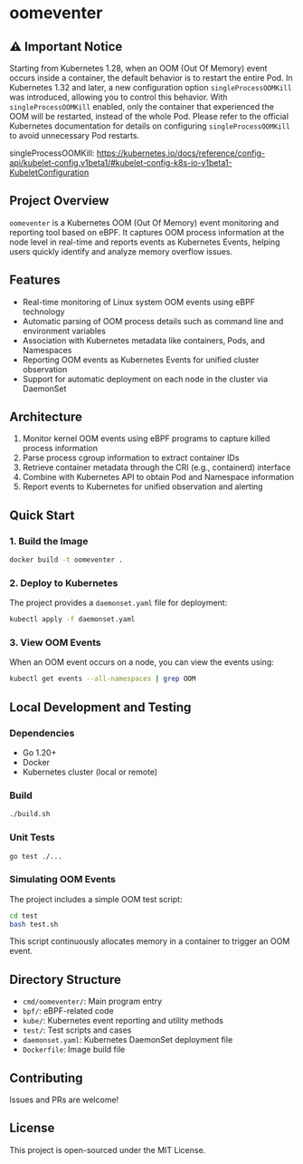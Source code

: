 # oomeventer

## ⚠️ Important Notice

Starting from Kubernetes 1.28, when an OOM (Out Of Memory) event occurs inside a container, the default behavior is to
restart the entire Pod. In Kubernetes 1.32 and later, a new configuration option `singleProcessOOMKill` was introduced,
allowing you to control this behavior. With `singleProcessOOMKill` enabled, only the container that experienced the OOM
will be restarted, instead of the whole Pod. Please refer to the official Kubernetes documentation for details on
configuring `singleProcessOOMKill` to avoid unnecessary Pod restarts.

singleProcessOOMKill: https://kubernetes.io/docs/reference/config-api/kubelet-config.v1beta1/#kubelet-config-k8s-io-v1beta1-KubeletConfiguration

## Project Overview

`oomeventer` is a Kubernetes OOM (Out Of Memory) event monitoring and reporting tool based on eBPF. It captures OOM
process information at the node level in real-time and reports events as Kubernetes Events, helping users quickly
identify and analyze memory overflow issues.

## Features

- Real-time monitoring of Linux system OOM events using eBPF technology
- Automatic parsing of OOM process details such as command line and environment variables
- Association with Kubernetes metadata like containers, Pods, and Namespaces
- Reporting OOM events as Kubernetes Events for unified cluster observation
- Support for automatic deployment on each node in the cluster via DaemonSet

## Architecture

1. Monitor kernel OOM events using eBPF programs to capture killed process information
2. Parse process cgroup information to extract container IDs
3. Retrieve container metadata through the CRI (e.g., containerd) interface
4. Combine with Kubernetes API to obtain Pod and Namespace information
5. Report events to Kubernetes for unified observation and alerting

## Quick Start

### 1. Build the Image

```bash
docker build -t oomeventer .
```

### 2. Deploy to Kubernetes

The project provides a `daemonset.yaml` file for deployment:

```bash
kubectl apply -f daemonset.yaml
```

### 3. View OOM Events

When an OOM event occurs on a node, you can view the events using:

```bash
kubectl get events --all-namespaces | grep OOM
```

## Local Development and Testing

### Dependencies

- Go 1.20+
- Docker
- Kubernetes cluster (local or remote)

### Build

```bash
./build.sh
```

### Unit Tests

```bash
go test ./...
```

### Simulating OOM Events

The project includes a simple OOM test script:

```bash
cd test
bash test.sh
```

This script continuously allocates memory in a container to trigger an OOM event.

## Directory Structure

- `cmd/oomeventer/`: Main program entry
- `bpf/`: eBPF-related code
- `kube/`: Kubernetes event reporting and utility methods
- `test/`: Test scripts and cases
- `daemonset.yaml`: Kubernetes DaemonSet deployment file
- `Dockerfile`: Image build file

## Contributing

Issues and PRs are welcome!

## License

This project is open-sourced under the MIT License.